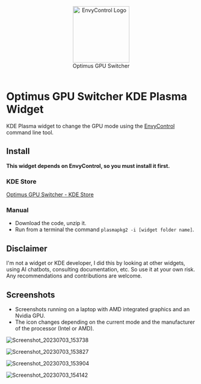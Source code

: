 <div align="center">
<picture>
  <source media="(prefers-color-scheme: dark)" srcset="https://github.com/enielrodriguez/optimus-gpu-switcher/assets/31964610/76f42023-492c-417d-800a-c7895cd28251">
  <img alt="EnvyControl Logo" src="https://github.com/enielrodriguez/optimus-gpu-switcher/assets/31964610/76f42023-492c-417d-800a-c7895cd28251" height="150px">
</picture>
<br>
Optimus GPU Switcher
</div>
<br>

# Optimus GPU Switcher KDE Plasma Widget
KDE Plasma widget to change the GPU mode using the [EnvyControl](https://github.com/bayasdev/envycontrol) command line tool.

## Install

**This widget depends on EnvyControl, so you must install it first.**

### KDE Store
[Optimus GPU Switcher - KDE Store](https://store.kde.org/p/2053791/)

### Manual
- Download the code, unzip it.
- Run from a terminal the command `plasmapkg2 -i [widget folder name]`.

## Disclaimer
I'm not a widget or KDE developer, I did this by looking at other widgets, using AI chatbots, consulting documentation, etc. So use it at your own risk.
Any recommendations and contributions are welcome.

## Screenshots
- Screenshots running on a laptop with AMD integrated graphics and an Nvidia GPU.
- The icon changes depending on the current mode and the manufacturer of the processor (Intel or AMD).

![Screenshot_20230703_153738](https://github.com/enielrodriguez/optimus-gpu-switcher/assets/31964610/ace0c67e-9428-49fd-895c-48a236727898)

![Screenshot_20230703_153827](https://github.com/enielrodriguez/optimus-gpu-switcher/assets/31964610/51019c6f-46a4-4a8f-8b63-5b9bb758da3f)

![Screenshot_20230703_153904](https://github.com/enielrodriguez/optimus-gpu-switcher/assets/31964610/85d91557-505f-4415-bd7e-737f62f98b4e)

![Screenshot_20230703_154142](https://github.com/enielrodriguez/optimus-gpu-switcher/assets/31964610/b6865586-167e-4c87-af91-76eb1794165d)
